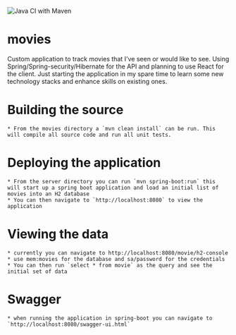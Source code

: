 ![Java CI with Maven](https://github.com/blankenshipd001/movies/workflows/Java%20CI%20with%20Maven/badge.svg?branch=master)

# movies
Custom application to track movies that I've seen or would like to see. Using Spring/Spring-security/Hibernate for the API and planning to use React for the client. 
Just starting the application in my spare time to learn some new technology stacks and enhance skills on existing ones.

# Building the source
    * From the movies directory a `mvn clean install` can be run. This will compile all source code and run all unit tests. 

# Deploying the application
    * From the server directory you can run `mvn spring-boot:run` this will start up a spring boot application and load an initial list of movies into an H2 database
    * You can then navigate to `http://localhost:8080` to view the application 
    
# Viewing the data
    * currently you can navigate to http://localhost:8080/movie/h2-console 
    * use mem:movies for the database and sa/password for the credentials
    * You can then run `select * from movie` as the query and see the initial set of data

# Swagger
    * when running the application in spring-boot you can navigate to `http://localhost:8080/swagger-ui.html`     
   